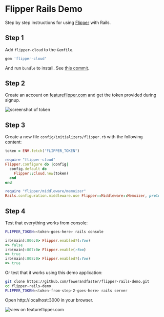 # Flipper Rails Demo

Step by step instructions for using [Flipper](https://featureflipper.com) with Rails.

## Step 1

Add `flipper-cloud` to the `Gemfile`.

```ruby
gem 'flipper-cloud'
```

And run `bundle` to install. See [this commit](https://github.com/fewerandfaster/flipper-rails-demo/commit/6e743d16c55e0b84cc8dc571acf1a9510b424414).

## Step 2

Create an account on [featureflipper.com](https://featureflipper.com) and get the token provided during signup.

![screenshot of token](https://cl.ly/0B3c0X3S1Z3K/Image%202017-05-29%20at%204.03.58%20PM.public.png)

## Step 3

Create a new file `config/initializers/flipper.rb` with the following content:

```ruby
token = ENV.fetch("FLIPPER_TOKEN")

require "flipper-cloud"
Flipper.configure do |config|
  config.default do
    Flipper::Cloud.new(token)
  end
end

require "flipper/middleware/memoizer"
Rails.configuration.middleware.use Flipper::Middleware::Memoizer, preload_all: true
```

## Step 4

Test that everything works from console:

```bash
FLIPPER_TOKEN=<token-goes-here> rails console
```

```ruby
irb(main):006:0> Flipper.enabled?(:foo)
=> false
irb(main):007:0> Flipper.enable(:foo)
=> true
irb(main):008:0> Flipper.enabled?(:foo)
=> true
```

Or test that it works using this demo application:

```bash
git clone https://github.com/fewerandfaster/flipper-rails-demo.git
cd flipper-rails-demo
FLIPPER_TOKEN=<token-from-step-2-goes-here> rails server
```

Open http://localhost:3000 in your browser.

![view on featureflipper.com](https://cl.ly/0d400Y081M04/Image%202017-05-29%20at%204.11.46%20PM.public.png)
